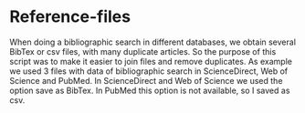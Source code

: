 # Reference-files
When doing a bibliographic search in different databases, we obtain several BibTex or csv files, with many duplicate articles. 
So the purpose of this script was to make it easier to join files and remove duplicates. 
As example we used 3 files with data of bibliographic search in ScienceDirect, Web of Science and PubMed.
In ScienceDirect and Web of Science we used the option save as BibTex. In PubMed this option is not available, so I saved as csv.
